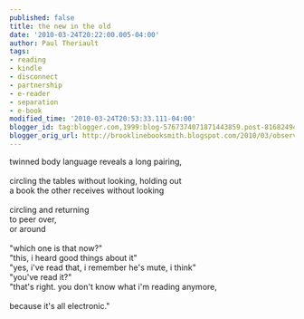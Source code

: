 ```yaml
---
published: false
title: the new in the old
date: '2010-03-24T20:22:00.005-04:00'
author: Paul Theriault
tags:
- reading
- kindle
- disconnect
- partnership
- e-reader
- separation
- e-book
modified_time: '2010-03-24T20:53:33.111-04:00'
blogger_id: tag:blogger.com,1999:blog-5767374071871443859.post-8168249437764726069
blogger_orig_url: http://brooklinebooksmith.blogspot.com/2010/03/observating-line-blurring.html
---
```


twinned body language reveals a long pairing, <br /><br />circling the tables without looking, holding out <br />a book the other receives without looking <br /><br />circling and returning <br />to peer over, <br />or around  <br /><br />"which one is that now?"<br />"this, i heard good things about it"<br />"yes, i've read that, i remember he's mute, i think"<br />"you've read it?"<br />"that's right. you don't know what i'm reading anymore, <br /><br />because it's all electronic."